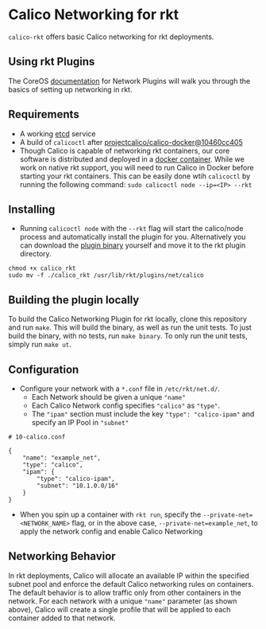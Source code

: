 # Calico Networking for rkt

`calico-rkt` offers basic Calico networking for rkt deployments.

## Using rkt Plugins

The CoreOS [documentation](https://github.com/coreos/rkt/blob/master/Documentation/networking.md) for Network Plugins will walk you through the basics of setting up networking in rkt.

## Requirements

* A working [etcd](https://github.com/coreos/etcd) service
* A build of `calicoctl` after [projectcalico/calico-docker@10460cc405](https://github.com/projectcalico/calico-docker/commit/10460cc405f5aa4bc9ccb1fcaf8760088ae1ebf9)
* Though Calico is capable of networking rkt containers, our core software is distributed and deployed in a [docker container](https://github.com/projectcalico/calico-docker/blob/master/docs/getting-started/default-networking/Demonstration.md). While we work on native rkt support, you will need to run Calico in Docker before starting your rkt containers. This can be easily done wtih `calicoctl` by running the following command: `sudo calicoctl node --ip=<IP> --rkt`

## Installing

* Running `calicoctl node` with the `--rkt` flag will start the calico/node process and automatically install the plugin for you. Alternatively you can download the [plugin binary](https://github.com/projectcalico/calico-rkt/releases/) yourself and move it to the rkt plugin directory.
```
chmod +x calico_rkt
sudo mv -f ./calico_rkt /usr/lib/rkt/plugins/net/calico
```

## Building the plugin locally

To build the Calico Networking Plugin for rkt locally, clone this repository and run `make`.  This will build the binary, as well as run the unit tests.  To just build the binary, with no tests, run `make binary`.  To only run the unit tests, simply run `make ut`.

## Configuration

* Configure your network with a `*.conf` file in `/etc/rkt/net.d/`.
    - Each Network should be given a unique `"name"`
    - Each Calico Network config specifies  `"calico"` as `"type"`.
    - The `"ipam"` section must include the key `"type": "calico-ipam"` and specify an IP Pool in `"subnet"`
```
# 10-calico.conf

{
    "name": "example_net",
    "type": "calico",
    "ipam": {
        "type": "calico-ipam",
        "subnet": "10.1.0.0/16"
    }
}
```
* When you spin up a container with `rkt run`, specify the `--private-net=<NETWORK_NAME>` flag, or in the above case, `--private-net=example_net`, to apply the network config and enable Calico Networking

## Networking Behavior

In rkt deployments, Calico will allocate an available IP within the specified subnet pool and enforce the default Calico networking rules on containers. The default behavior is to allow traffic only from other containers in the network. For each network with a unique `"name"` parameter (as shown above), Calico will create a single profile that will be applied to each container added to that network.

